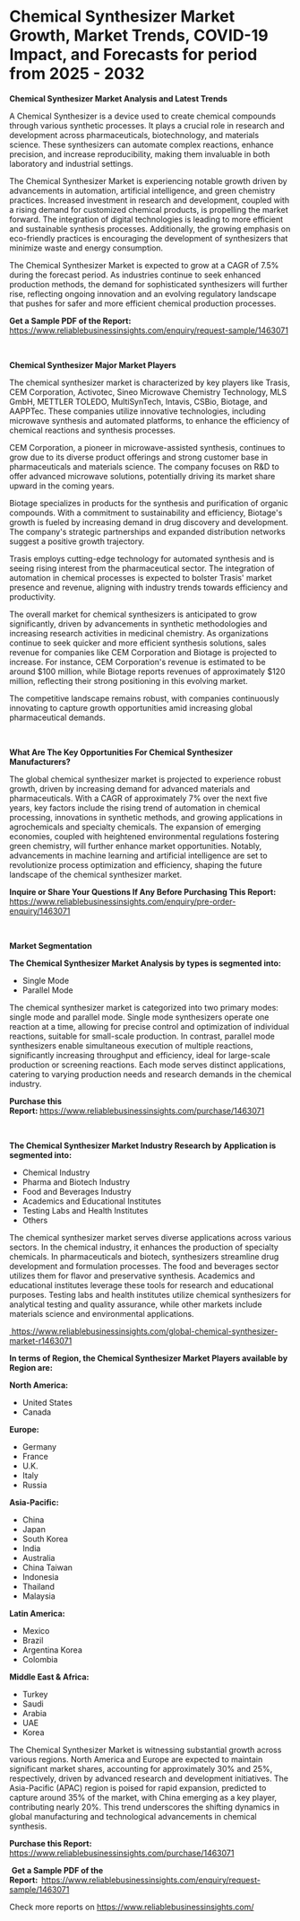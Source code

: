 <p><h1>Chemical Synthesizer Market Growth, Market Trends, COVID-19 Impact, and Forecasts for period from 2025 - 2032</h1></p><p><strong>Chemical Synthesizer Market Analysis and Latest Trends</strong></p>
<p><p>A Chemical Synthesizer is a device used to create chemical compounds through various synthetic processes. It plays a crucial role in research and development across pharmaceuticals, biotechnology, and materials science. These synthesizers can automate complex reactions, enhance precision, and increase reproducibility, making them invaluable in both laboratory and industrial settings.</p><p>The Chemical Synthesizer Market is experiencing notable growth driven by advancements in automation, artificial intelligence, and green chemistry practices. Increased investment in research and development, coupled with a rising demand for customized chemical products, is propelling the market forward. The integration of digital technologies is leading to more efficient and sustainable synthesis processes. Additionally, the growing emphasis on eco-friendly practices is encouraging the development of synthesizers that minimize waste and energy consumption.</p><p>The Chemical Synthesizer Market is expected to grow at a CAGR of 7.5% during the forecast period. As industries continue to seek enhanced production methods, the demand for sophisticated synthesizers will further rise, reflecting ongoing innovation and an evolving regulatory landscape that pushes for safer and more efficient chemical production processes.</p></p>
<p><strong>Get a Sample PDF of the Report:&nbsp;</strong> <a href="https://www.reliablebusinessinsights.com/enquiry/request-sample/1463071?utm_campaign=2478&utm_medium=2&utm_source=Github&utm_content=ia&utm_term=18022025&utm_id=chemical-synthesizer">https://www.reliablebusinessinsights.com/enquiry/request-sample/1463071</a></p>
<p>&nbsp;</p>
<p><strong>Chemical Synthesizer Major Market Players</strong></p>
<p><p>The chemical synthesizer market is characterized by key players like Trasis, CEM Corporation, Activotec, Sineo Microwave Chemistry Technology, MLS GmbH, METTLER TOLEDO, MultiSynTech, Intavis, CSBio, Biotage, and AAPPTec. These companies utilize innovative technologies, including microwave synthesis and automated platforms, to enhance the efficiency of chemical reactions and synthesis processes.</p><p>CEM Corporation, a pioneer in microwave-assisted synthesis, continues to grow due to its diverse product offerings and strong customer base in pharmaceuticals and materials science. The company focuses on R&D to offer advanced microwave solutions, potentially driving its market share upward in the coming years.</p><p>Biotage specializes in products for the synthesis and purification of organic compounds. With a commitment to sustainability and efficiency, Biotage's growth is fueled by increasing demand in drug discovery and development. The company's strategic partnerships and expanded distribution networks suggest a positive growth trajectory.</p><p>Trasis employs cutting-edge technology for automated synthesis and is seeing rising interest from the pharmaceutical sector. The integration of automation in chemical processes is expected to bolster Trasis' market presence and revenue, aligning with industry trends towards efficiency and productivity.</p><p>The overall market for chemical synthesizers is anticipated to grow significantly, driven by advancements in synthetic methodologies and increasing research activities in medicinal chemistry. As organizations continue to seek quicker and more efficient synthesis solutions, sales revenue for companies like CEM Corporation and Biotage is projected to increase. For instance, CEM Corporation's revenue is estimated to be around $100 million, while Biotage reports revenues of approximately $120 million, reflecting their strong positioning in this evolving market. </p><p>The competitive landscape remains robust, with companies continuously innovating to capture growth opportunities amid increasing global pharmaceutical demands.</p></p>
<p>&nbsp;</p>
<p><strong>What Are The Key Opportunities For Chemical Synthesizer Manufacturers?</strong></p>
<p><p>The global chemical synthesizer market is projected to experience robust growth, driven by increasing demand for advanced materials and pharmaceuticals. With a CAGR of approximately 7% over the next five years, key factors include the rising trend of automation in chemical processing, innovations in synthetic methods, and growing applications in agrochemicals and specialty chemicals. The expansion of emerging economies, coupled with heightened environmental regulations fostering green chemistry, will further enhance market opportunities. Notably, advancements in machine learning and artificial intelligence are set to revolutionize process optimization and efficiency, shaping the future landscape of the chemical synthesizer market.</p></p>
<p><strong>Inquire or Share Your Questions If Any Before Purchasing This Report:</strong> <a href="https://www.reliablebusinessinsights.com/enquiry/pre-order-enquiry/1463071?utm_campaign=2478&utm_medium=2&utm_source=Github&utm_content=ia&utm_term=18022025&utm_id=chemical-synthesizer">https://www.reliablebusinessinsights.com/enquiry/pre-order-enquiry/1463071</a></p>
<p>&nbsp;</p>
<p><strong>Market Segmentation</strong></p>
<p><strong>The Chemical Synthesizer Market Analysis by types is segmented into:</strong></p>
<p><ul><li>Single Mode</li><li>Parallel Mode</li></ul></p>
<p><p>The chemical synthesizer market is categorized into two primary modes: single mode and parallel mode. Single mode synthesizers operate one reaction at a time, allowing for precise control and optimization of individual reactions, suitable for small-scale production. In contrast, parallel mode synthesizers enable simultaneous execution of multiple reactions, significantly increasing throughput and efficiency, ideal for large-scale production or screening reactions. Each mode serves distinct applications, catering to varying production needs and research demands in the chemical industry.</p></p>
<p><strong>Purchase this Report:&nbsp;</strong><a href="https://www.reliablebusinessinsights.com/purchase/1463071?utm_campaign=2478&utm_medium=2&utm_source=Github&utm_content=ia&utm_term=18022025&utm_id=chemical-synthesizer">https://www.reliablebusinessinsights.com/purchase/1463071</a></p>
<p>&nbsp;</p>
<p><strong>The Chemical Synthesizer Market Industry Research by Application is segmented into:</strong></p>
<p><ul><li>Chemical Industry</li><li>Pharma and Biotech Industry</li><li>Food and Beverages Industry</li><li>Academics and Educational Institutes</li><li>Testing Labs and Health Institutes</li><li>Others</li></ul></p>
<p><p>The chemical synthesizer market serves diverse applications across various sectors. In the chemical industry, it enhances the production of specialty chemicals. In pharmaceuticals and biotech, synthesizers streamline drug development and formulation processes. The food and beverages sector utilizes them for flavor and preservative synthesis. Academics and educational institutes leverage these tools for research and educational purposes. Testing labs and health institutes utilize chemical synthesizers for analytical testing and quality assurance, while other markets include materials science and environmental applications.</p></p>
<p><a href="https://www.reliablebusinessinsights.com/global-chemical-synthesizer-market-r1463071?utm_campaign=2478&utm_medium=2&utm_source=Github&utm_content=ia&utm_term=18022025&utm_id=chemical-synthesizer">&nbsp;https://www.reliablebusinessinsights.com/global-chemical-synthesizer-market-r1463071</a></p>
<p><strong>In terms of Region, the Chemical Synthesizer Market Players available by Region are:</strong></p>
<p>
    <p> <strong> North America: </strong>
        <ul>
            <li>United States</li>
            <li>Canada</li>
        </ul>
        </p> 
    <p> <strong> Europe: </strong>
        <ul>
            <li>Germany</li>
            <li>France</li>
            <li>U.K.</li>
            <li>Italy</li>
            <li>Russia</li>
        </ul>
        </p> 
    <p> <strong> Asia-Pacific: </strong>
        <ul>
            <li>China</li>
            <li>Japan</li>
            <li>South Korea</li>
            <li>India</li>
            <li>Australia</li>
            <li>China Taiwan</li>
            <li>Indonesia</li>
            <li>Thailand</li>
            <li>Malaysia</li>
        </ul>
        </p> 
    <p> <strong> Latin America: </strong>
        <ul>
            <li>Mexico</li>
            <li>Brazil</li>
            <li>Argentina Korea</li>
            <li>Colombia</li>
        </ul>
        </p> 
    <p> <strong> Middle East & Africa: </strong>
        <ul>
            <li>Turkey</li>
            <li>Saudi</li>
            <li>Arabia</li>
            <li>UAE</li>
            <li>Korea</li>
        </ul>
    </p>
    </p>
<p><p>The Chemical Synthesizer Market is witnessing substantial growth across various regions. North America and Europe are expected to maintain significant market shares, accounting for approximately 30% and 25%, respectively, driven by advanced research and development initiatives. The Asia-Pacific (APAC) region is poised for rapid expansion, predicted to capture around 35% of the market, with China emerging as a key player, contributing nearly 20%. This trend underscores the shifting dynamics in global manufacturing and technological advancements in chemical synthesis.</p></p>
<p><strong>Purchase this Report: </strong><a href="https://www.reliablebusinessinsights.com/purchase/1463071?utm_campaign=2478&utm_medium=2&utm_source=Github&utm_content=ia&utm_term=18022025&utm_id=chemical-synthesizer">https://www.reliablebusinessinsights.com/purchase/1463071</a></p>
<p>&nbsp;<strong>Get a Sample PDF of the Report:&nbsp;&nbsp;</strong><a href="https://www.reliablebusinessinsights.com/enquiry/request-sample/1463071?utm_campaign=2478&utm_medium=2&utm_source=Github&utm_content=ia&utm_term=18022025&utm_id=chemical-synthesizer">https://www.reliablebusinessinsights.com/enquiry/request-sample/1463071</a></p>
<p><strong></strong></p>
<p>Check more reports on <a href="https://www.reliablebusinessinsights.com/?utm_campaign=2478&utm_medium=2&utm_source=Github&utm_content=ia&utm_term=18022025&utm_id=chemical-synthesizer">https://www.reliablebusinessinsights.com/</a></p>